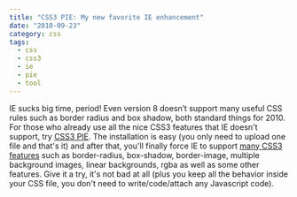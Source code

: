 ```yaml
---
title: "CSS3 PIE: My new favorite IE enhancement"
date: "2010-09-23"
category: css
tags:
  - css
  - css3
  - ie
  - pie
  - tool
---
```


IE sucks big time, period! Even version 8 doesn’t support many useful CSS rules such as border radius and box shadow, both standard things for 2010. For those who already use all the nice CSS3 features that IE doesn't support, try [CSS3 PIE](http://css3pie.com/ "CSS3 PIE"). The installation is easy (you only need to upload one file and that's it) and after that, you'll finally force IE to support [many CSS3 features](http://css3pie.com/documentation/supported-css3-features/ "Supported CSS3 Features") such as border-radius, box-shadow, border-image, multiple background images, linear backgrounds, rgba as well as some other features. Give it a try, it's not bad at all (plus you keep all the behavior inside your CSS file, you don't need to write/code/attach any Javascript code).
